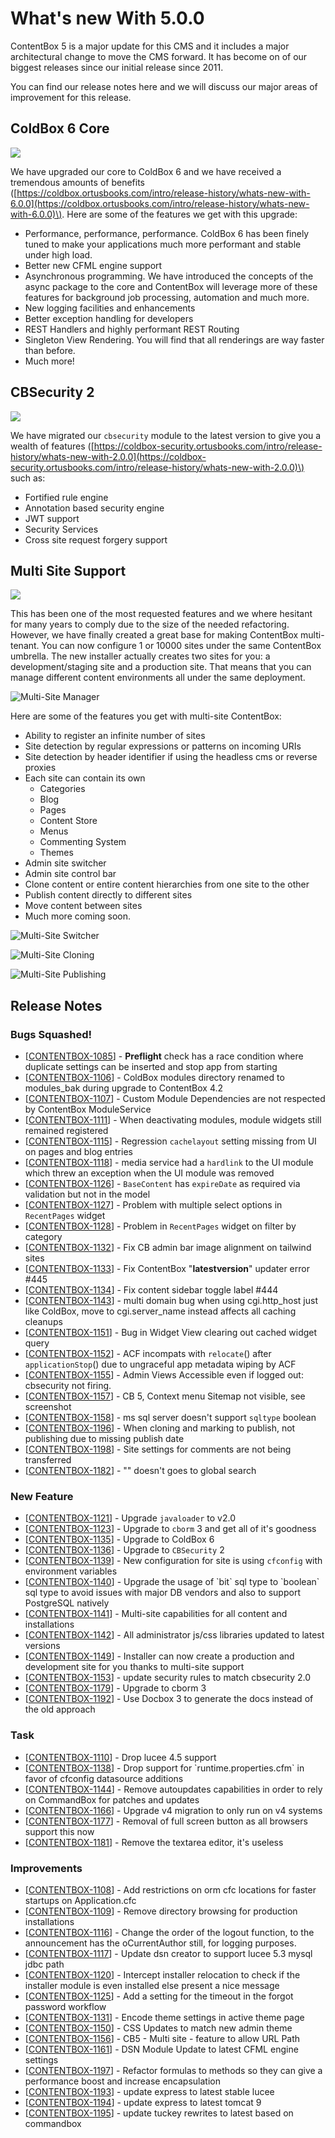 # What's new With 5.0.0

ContentBox 5 is a major update for this CMS and it includes a major architectural change to move the CMS forward.  It has become on of our biggest releases since our initial release since 2011.

You can find our release notes here and we will discuss our major areas of improvement for this release.

## ColdBox 6 Core

![](../../.gitbook/assets/image%20%282%29.png)

We have upgraded our core to ColdBox 6 and we have received a tremendous amounts of benefits \([https://coldbox.ortusbooks.com/intro/release-history/whats-new-with-6.0.0](https://coldbox.ortusbooks.com/intro/release-history/whats-new-with-6.0.0)\).  Here are some of the features we get with this upgrade:

* Performance, performance, performance.  ColdBox 6 has been finely tuned to make your applications much more performant and stable under high load.
* Better new CFML engine support
* Asynchronous programming.  We have introduced the concepts of the async package to the core and ContentBox will leverage more of these features for background job processing, automation and much more.
* New logging facilities and enhancements
* Better exception handling for developers
* REST Handlers and highly performant REST Routing
* Singleton View Rendering. You will find that all renderings are way faster than before.
* Much more!

## CBSecurity 2

![](../../.gitbook/assets/image%20%281%29.png)

We have migrated our `cbsecurity` module to the latest version to give you a wealth of features \([https://coldbox-security.ortusbooks.com/intro/release-history/whats-new-with-2.0.0](https://coldbox-security.ortusbooks.com/intro/release-history/whats-new-with-2.0.0)\) such as:

* Fortified rule engine
* Annotation based security engine
* JWT support
* Security Services
* Cross site request forgery support

## Multi Site Support

![](../../.gitbook/assets/image%20%283%29.png)

This has been one of the most requested features and we where hesitant for many years to comply due to the size of the needed refactoring.  However, we have finally created a great base for making ContentBox multi-tenant.  You can now configure 1 or 10000 sites under the same ContentBox umbrella.  The new installer actually creates two sites for you: a development/staging site and a production site.  That means that you can manage different content environments all under the same deployment.

![Multi-Site Manager](../../.gitbook/assets/multi-site-overview.png)

Here are some of the features you get with multi-site ContentBox:

* Ability to register an infinite number of sites
* Site detection by regular expressions or patterns on incoming URIs
* Site detection by header identifier if using the headless cms or reverse proxies
* Each site can contain its own
  * Categories
  * Blog
  * Pages
  * Content Store
  * Menus
  * Commenting System
  * Themes
* Admin site switcher
* Admin site control bar
* Clone content or entire content hierarchies from one site to the other
* Publish content directly to different sites
* Move content between sites
* Much more coming soon.

![Multi-Site Switcher](../../.gitbook/assets/multi-site-switcher.png)

![Multi-Site Cloning](../../.gitbook/assets/multi-site-cloning.png)

![Multi-Site Publishing](../../.gitbook/assets/multi-site-publishing.png)



## Release Notes

### Bugs Squashed!

* \[[CONTENTBOX-1085](https://ortussolutions.atlassian.net/browse/CONTENTBOX-1085)\] - **Preflight** check has a race condition where duplicate settings can be inserted and stop app from starting
* \[[CONTENTBOX-1106](https://ortussolutions.atlassian.net/browse/CONTENTBOX-1106)\] - ColdBox modules directory renamed to modules\_bak during upgrade to ContentBox 4.2
* \[[CONTENTBOX-1107](https://ortussolutions.atlassian.net/browse/CONTENTBOX-1107)\] - Custom Module Dependencies are not respected by ContentBox ModuleService
* \[[CONTENTBOX-1111](https://ortussolutions.atlassian.net/browse/CONTENTBOX-1111)\] - When deactivating modules, module widgets still remained registered
* \[[CONTENTBOX-1115](https://ortussolutions.atlassian.net/browse/CONTENTBOX-1115)\] - Regression `cachelayout` setting missing from UI on pages and blog entries
* \[[CONTENTBOX-1118](https://ortussolutions.atlassian.net/browse/CONTENTBOX-1118)\] - media service had a `hardlink` to the UI module which threw an exception when the UI module was removed
* \[[CONTENTBOX-1126](https://ortussolutions.atlassian.net/browse/CONTENTBOX-1126)\] - `BaseContent` has `expireDate` as required via validation but not in the model
* \[[CONTENTBOX-1127](https://ortussolutions.atlassian.net/browse/CONTENTBOX-1127)\] - Problem with multiple select options in `RecentPages` widget
* \[[CONTENTBOX-1128](https://ortussolutions.atlassian.net/browse/CONTENTBOX-1128)\] - Problem in `RecentPages` widget on filter by category
* \[[CONTENTBOX-1132](https://ortussolutions.atlassian.net/browse/CONTENTBOX-1132)\] - Fix CB admin bar image alignment on tailwind sites
* \[[CONTENTBOX-1133](https://ortussolutions.atlassian.net/browse/CONTENTBOX-1133)\] - Fix ContentBox "**latestversion**" updater error \#445
* \[[CONTENTBOX-1134](https://ortussolutions.atlassian.net/browse/CONTENTBOX-1134)\] - Fix content sidebar toggle label \#444
* \[[CONTENTBOX-1143](https://ortussolutions.atlassian.net/browse/CONTENTBOX-1143)\] - multi domain bug when using cgi.http\_host just like ColdBox, move to cgi.server\_name instead affects all caching cleanups
* \[[CONTENTBOX-1151](https://ortussolutions.atlassian.net/browse/CONTENTBOX-1151)\] - Bug in Widget View clearing out cached widget query
* \[[CONTENTBOX-1152](https://ortussolutions.atlassian.net/browse/CONTENTBOX-1152)\] - ACF incompats with `relocate`\(\) after `applicationStop`\(\) due to ungraceful app metadata wiping by ACF
* \[[CONTENTBOX-1155](https://ortussolutions.atlassian.net/browse/CONTENTBOX-1155)\] - Admin Views Accessible even if logged out: cbsecurity not firing.
* \[[CONTENTBOX-1157](https://ortussolutions.atlassian.net/browse/CONTENTBOX-1157)\] - CB 5, Context menu Sitemap not visible, see screenshot
* \[[CONTENTBOX-1158](https://ortussolutions.atlassian.net/browse/CONTENTBOX-1158)\] - ms sql server doesn't support `sqltype` boolean
* \[[CONTENTBOX-1196](https://ortussolutions.atlassian.net/browse/CONTENTBOX-1196)\] - When cloning and marking to publish, not publishing due to missing publish date
* \[[CONTENTBOX-1198](https://ortussolutions.atlassian.net/browse/CONTENTBOX-1198)\] - Site settings for comments are not being transferred
* \[[CONTENTBOX-1182](https://ortussolutions.atlassian.net/browse/CONTENTBOX-1182)\] - "\" doesn't goes to global search

### New Feature

* \[[CONTENTBOX-1121](https://ortussolutions.atlassian.net/browse/CONTENTBOX-1121)\] - Upgrade `javaloader` to v2.0
* \[[CONTENTBOX-1123](https://ortussolutions.atlassian.net/browse/CONTENTBOX-1123)\] - Upgrade to `cborm` 3 and get all of it's goodness
* \[[CONTENTBOX-1135](https://ortussolutions.atlassian.net/browse/CONTENTBOX-1135)\] - Upgrade to ColdBox 6
* \[[CONTENTBOX-1136](https://ortussolutions.atlassian.net/browse/CONTENTBOX-1136)\] - Upgrade to `CBSecurity` 2
* \[[CONTENTBOX-1139](https://ortussolutions.atlassian.net/browse/CONTENTBOX-1139)\] - New configuration for site is using `cfconfig` with environment variables
* \[[CONTENTBOX-1140](https://ortussolutions.atlassian.net/browse/CONTENTBOX-1140)\] - Upgrade the usage of \`bit\` sql type to \`boolean\` sql type to avoid issues with major DB vendors and also to support PostgreSQL natively
* \[[CONTENTBOX-1141](https://ortussolutions.atlassian.net/browse/CONTENTBOX-1141)\] - Multi-site capabilities for all content and installations
* \[[CONTENTBOX-1142](https://ortussolutions.atlassian.net/browse/CONTENTBOX-1142)\] - All administrator js/css libraries updated to latest versions
* \[[CONTENTBOX-1149](https://ortussolutions.atlassian.net/browse/CONTENTBOX-1149)\] - Installer can now create a production and development site for you thanks to multi-site support
* \[[CONTENTBOX-1153](https://ortussolutions.atlassian.net/browse/CONTENTBOX-1153)\] - update security rules to match cbsecurity 2.0
* \[[CONTENTBOX-1179](https://ortussolutions.atlassian.net/browse/CONTENTBOX-1179)\] - Upgrade to cborm 3
* \[[CONTENTBOX-1192](https://ortussolutions.atlassian.net/browse/CONTENTBOX-1192)\] - Use Docbox 3 to generate the docs instead of the old approach

### Task

* \[[CONTENTBOX-1110](https://ortussolutions.atlassian.net/browse/CONTENTBOX-1110)\] - Drop lucee 4.5 support
* \[[CONTENTBOX-1138](https://ortussolutions.atlassian.net/browse/CONTENTBOX-1138)\] - Drop support for \`runtime.properties.cfm\` in favor of cfconfig datasource additions
* \[[CONTENTBOX-1144](https://ortussolutions.atlassian.net/browse/CONTENTBOX-1144)\] - Remove autoupdates capabilities in order to rely on CommandBox for patches and updates
* \[[CONTENTBOX-1166](https://ortussolutions.atlassian.net/browse/CONTENTBOX-1166)\] - Upgrade v4 migration to only run on v4 systems
* \[[CONTENTBOX-1177](https://ortussolutions.atlassian.net/browse/CONTENTBOX-1177)\] - Removal of full screen button as all browsers support this now
* \[[CONTENTBOX-1181](https://ortussolutions.atlassian.net/browse/CONTENTBOX-1181)\] - Remove the textarea editor, it's useless

### Improvements

* \[[CONTENTBOX-1108](https://ortussolutions.atlassian.net/browse/CONTENTBOX-1108)\] - Add restrictions on orm cfc locations for faster startups on Application.cfc
* \[[CONTENTBOX-1109](https://ortussolutions.atlassian.net/browse/CONTENTBOX-1109)\] - Remove directory browsing for production installations
* \[[CONTENTBOX-1116](https://ortussolutions.atlassian.net/browse/CONTENTBOX-1116)\] - Change the order of the logout function, to the announcement has the oCurrentAuthor still, for logging purposes.
* \[[CONTENTBOX-1117](https://ortussolutions.atlassian.net/browse/CONTENTBOX-1117)\] - Update dsn creator to support lucee 5.3 mysql jdbc path
* \[[CONTENTBOX-1120](https://ortussolutions.atlassian.net/browse/CONTENTBOX-1120)\] - Intercept installer relocation to check if the installer module is even installed else present a nice message
* \[[CONTENTBOX-1125](https://ortussolutions.atlassian.net/browse/CONTENTBOX-1125)\] - Add a setting for the timeout in the forgot password workflow
* \[[CONTENTBOX-1131](https://ortussolutions.atlassian.net/browse/CONTENTBOX-1131)\] - Encode theme settings in active theme page
* \[[CONTENTBOX-1150](https://ortussolutions.atlassian.net/browse/CONTENTBOX-1150)\] - CSS Updates to match new admin theme
* \[[CONTENTBOX-1156](https://ortussolutions.atlassian.net/browse/CONTENTBOX-1156)\] - CB5 - Multi site - feature to allow URL Path
* \[[CONTENTBOX-1161](https://ortussolutions.atlassian.net/browse/CONTENTBOX-1161)\] - DSN Module Update to latest CFML engine settings
* \[[CONTENTBOX-1197](https://ortussolutions.atlassian.net/browse/CONTENTBOX-1197)\] - Refactor formulas to methods so they can give a performance boost and increase encapsulation
* \[[CONTENTBOX-1193](https://ortussolutions.atlassian.net/browse/CONTENTBOX-1193)\] - update express to latest stable lucee
* \[[CONTENTBOX-1194](https://ortussolutions.atlassian.net/browse/CONTENTBOX-1194)\] - update express to latest tomcat 9
* \[[CONTENTBOX-1195](https://ortussolutions.atlassian.net/browse/CONTENTBOX-1195)\] - update tuckey rewrites to latest based on commandbox

